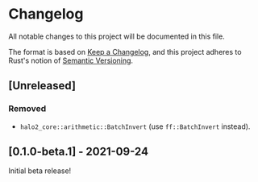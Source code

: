 # Changelog
All notable changes to this project will be documented in this file.

The format is based on [Keep a Changelog](https://keepachangelog.com/en/1.0.0/),
and this project adheres to Rust's notion of
[Semantic Versioning](https://semver.org/spec/v2.0.0.html).

## [Unreleased]
### Removed
- `halo2_core::arithmetic::BatchInvert` (use `ff::BatchInvert` instead).

## [0.1.0-beta.1] - 2021-09-24
Initial beta release!
